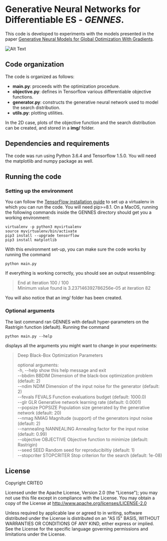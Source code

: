 # Generative Neural Networks for Differentiable ES - _GENNES_.

This code is developed to experiments with the models presented in the paper [Generative Neural Models for Global Optimization With
Gradients](https://arxiv.org/abs/1805.08594). 

![Alt Text](rastrigif.gif)

## Code organization
The code is organized as follows:
- **main.py**: proceeds with the optimization procedure.
- **objective.py**: defines in Tensorflow various differentiable objective functions.
- **generator.py**: constructs the generative neural network used to model the search distribution.
- **utils.py**: plotting utilities.

In the 2D case, plots of the objective function and the search distribution can be created, and stored in a **img/** folder.

## Dependencies and requirements
The code was run using Python 3.6.4 and Tensorflow 1.5.0.
You will need the matplotlib and numpy package as well. 

## Running the code
### Setting up the environment
You can follow the [TensorFlow installation guide](https://www.tensorflow.org/install/) to set up a virtualenv in which you can run the code. You will need pip>=8.1. 
On a MacOS, running the following commands inside the GENNES directory should get you a working environment:
```
virtualenv -p python3 myvirtualenv
source myvirtualenv/bin/activate
pip3 install --upgrade tensorflow
pip3 install matplotlib
```

With this environment set-up, you can make sure the code works by running the command 
```
python main.py
``` 
If everything is working correctly,
you should see an output ressembling:
> End at iteration  100 / 100 <br />
> Minimum value found is 3.237146392786256e-05 at iteration 82

You will also notice that an img/ folder has been created.

### Optional arguments
The last command ran GENNES with default hyper-parameters on the Rastrigin function (default). Running the command 
```
python main.py --help
```
displays all the arguments you might want to change in your experiments:
>Deep Black-Box Optimization Parameters
>
>optional arguments: <br />
> -h, --help            show this help message and exit <br />
> --bbdim BBDIM Dimension of the black-box optimization problem (default: 2) <br />
> --ndim NDIM Dimension of the input noise for the generator (default: 2) <br />
>  --fevals FEVALS Function evaluations budget (default: 1000.0) <br />
>  --glr GLR Generative network learning rate (default: 0.0001)<br />
>  --popsize POPSIZE Population size generated by the generative network (default: 20)<br />
>  --nmag NMAG Magnitude (support) of the generators input noise (default: 2)<br />
>  --nannealing NANNEALING Annealing factor for the input noise (default: 0.99)<br />
>  --objective OBJECTIVE Objective function to minimize (default: Rastrigin)<br />
> --seed SEED Random seed for reproducibiltiy (default: 1)<br />
>  --stopcriter STOPCRITER Stop criterion for the search (default: 1e-08)<br />


## License

Copyright CRITEO

Licensed under the Apache License, Version 2.0 (the "License"); you may not use this file except in compliance with the License. You may obtain a copy of the License at http://www.apache.org/licenses/LICENSE-2.0

Unless required by applicable law or agreed to in writing, software distributed under the License is distributed on an "AS IS" BASIS, WITHOUT WARRANTIES OR CONDITIONS OF ANY KIND, either express or implied.
See the License for the specific language governing permissions and limitations under the License.

